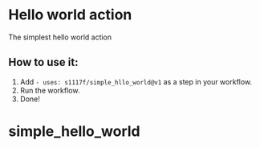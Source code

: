 # Hello world action 
The simplest hello world action

## How to use it: 
1. Add `- uses: s1117f/simple_hllo_world@v1` as a step in your workflow.
2. Run the workflow.
3. Done!
# simple_hello_world
